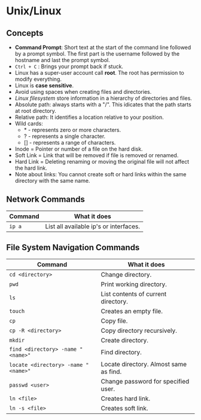# Unix/Linux

## Concepts

- **Command Prompt**: Short text at the start of the command line followed by a prompt symbol. The first part is the username followed by the hostname and last the prompt symbol.
- `Ctrl + C` : Brings your prompt back if stuck.
- Linux has a super-user account call **root**. The root has permission to modify everything.
- Linux is **case sensitive**.
- Avoid using spaces when creating files and directories.
- _Linux filesystem_ store information in a hierarchy of directories and files.
- Absolute path: always starts with a "/". This idicates that the path starts at root directory.
- Relative path: It identifies a location relative to your position.
- Wild cards:
  - \* - represents zero or more characters.
  - ? - represents a single character.
  - [] - represents a range of characters.
- Inode = Pointer or number of a file on the hard disk.
- Soft Link = Link that will be removed if file is removed or renamed.
- Hard Link = Deleting renaming or moving the original file will not affect the hard link.
- Note about links: You cannot create soft or hard links within the same directory with the same name.

## Network Commands

| Command | What it does                           |
| ------- | -------------------------------------- |
| `ip a`  | List all available ip's or interfaces. |

## File System Navigation Commands

| Command                             | What it does                           |
| ----------------------------------- | -------------------------------------- |
| `cd <directory>`                    | Change directory.                      |
| `pwd`                               | Print working directory.               |
| `ls`                                | List contents of current directory.    |
| `touch`                             | Creates an empty file.                 |
| `cp`                                | Copy file.                             |
| `cp -R <directory>`                 | Copy directory recursively.            |
| `mkdir`                             | Create directory.                      |
| `find <directory> -name "<name>"`   | Find directory.                        |
| `locate <directory> -name "<name>"` | Locate directory. Almost same as find. |
| `passwd <user>`                     | Change password for specified user.    |
| `ln <file>`                         | Creates hard link.                     |
| `ln -s <file>`                      | Creates soft link.                     |
